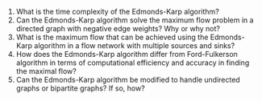 

1. What is the time complexity of the Edmonds-Karp algorithm?
2. Can the Edmonds-Karp algorithm solve the maximum flow problem in a directed graph with negative edge weights? Why or why not?
3. What is the maximum flow that can be achieved using the Edmonds-Karp algorithm in a flow network with multiple sources and sinks?
4. How does the Edmonds-Karp algorithm differ from Ford-Fulkerson algorithm in terms of computational efficiency and accuracy in finding the maximal flow?
5. Can the Edmonds-Karp algorithm be modified to handle undirected graphs or bipartite graphs? If so, how?